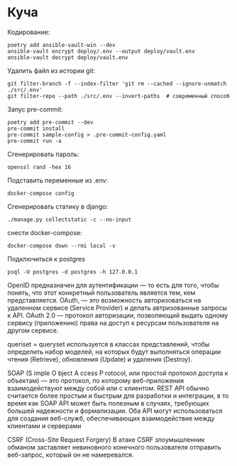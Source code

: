 # Куча

Кодирование:
```
poetry add ansible-vault-win --dev 
ansible-vault encrypt deploy/.env --output deploy/vault.env
ansible-vault decrypt deploy/vault.env
```

Удалить файл из истории git:
```shell
git filter-branch -f --index-filter 'git rm --cached --ignore-unmatch ./src/.env'
git filter-repo --path ./src/.env --invert-paths  # современный способ
```

Запус pre-commit:
```
poetry add pre-commit --dev
pre-commit install
pre-commit sample-config > .pre-commit-config.yaml
pre-commit run -a 
```

Сгенерировать пароль:
```shell
openssl rand -hex 16
```

Подставить переменные из .env:
```shell
docker-compose config
```

Сгенерировать статику в django:
```shell
./manage.py collectstatic -c --no-input
```

снести docker-compose:
```shell
docker-compose down --rmi local -v
```

Подключиться к postgres
```shell
psql -U postgres -d postgres -h 127.0.0.1
```

OpenID предназначен для аутентификации — то есть для того, чтобы понять, что этот конкретный пользователь является тем, кем представляется. 
OAuth, — это возможность авторизоваться на удаленном сервисе (Service Provider) и делать автризованные запросы к API.
OAuth 2.0 — протокол авторизации, позволяющий выдать одному сервису (приложению) права на доступ к ресурсам пользователя на другом сервисе. 

queriset =  queryset используется в классах представлений, чтобы определить набор моделей, на которых будут выполняться операции чтения (Retrieve), обновления (Update) и удаления (Destroy).

SOAP (S imple O bject A ccess P rotocol, или простой протокол доступа к объектам) — это протокол, по которому веб-приложения взаимодействуют между собой или с клиентом.
REST API обычно считается более простым и быстрым для разработки и интеграции, в то время как SOAP API может быть полезным в случаях, требующих большей надежности и формализации.
Оба API могут использоваться для создания веб-служб, обеспечивающих взаимодействие между клиентами и серверами

CSRF (Cross-Site Request Forgery)
В атаке CSRF злоумышленник обманом заставляет невиновного конечного пользователя отправить веб-запрос, который он не намеревался.
